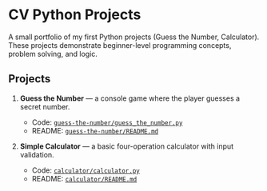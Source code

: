 # CV Python Projects

A small portfolio of my first Python projects (Guess the Number, Calculator).  
These projects demonstrate beginner-level programming concepts, problem solving, and logic.

## Projects

1. **Guess the Number** — a console game where the player guesses a secret number.  
   - Code: [`guess-the-number/guess_the_number.py`](guess-the-number/guess_the_number.py)  
   - README: [`guess-the-number/README.md`](guess-the-number/README.md)

2. **Simple Calculator** — a basic four-operation calculator with input validation.  
   - Code: [`calculator/calculator.py`](calculator/calculator/calculator.py)  
   - README: [`calculator/README.md`](calculator/README.md)
